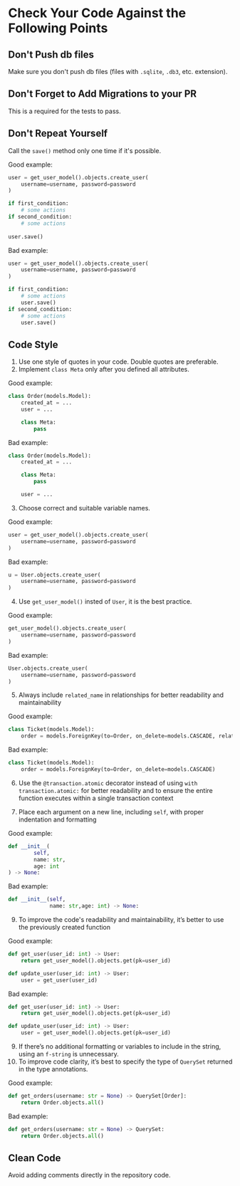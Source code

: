 # Сheck Your Code Against the Following Points

## Don't Push db files
Make sure you don't push db files (files with `.sqlite`, `.db3`, etc. extension).

## Don't Forget to Add Migrations to your PR
This is a required for the tests to pass.

## Don't Repeat Yourself
Call the `save()` method only one time if it's possible.

Good example:
```python
user = get_user_model().objects.create_user(
    username=username, password=password
)

if first_condition:
    # some actions
if second_condition:
    # some actions
    
user.save()
```

Bad example:
```python
user = get_user_model().objects.create_user(
    username=username, password=password
)

if first_condition:
    # some actions
    user.save()
if second_condition:
    # some actions
    user.save()
```

## Code Style
1. Use one style of quotes in your code. Double quotes are preferable.
2. Implement `class Meta` only after you defined all attributes.

Good example:
```python
class Order(models.Model):
    created_at = ...
    user = ...

    class Meta:
        pass
```

Bad example:
```python
class Order(models.Model):
    created_at = ...

    class Meta:
        pass    

    user = ...
```

3. Choose correct and suitable variable names.

Good example:
```python
user = get_user_model().objects.create_user(
    username=username, password=password
)
```

Bad example:
```python
u = User.objects.create_user(
    username=username, password=password
)
```

4. Use `get_user_model()` insted of `User`, it is the best practice.

Good example:
```python
get_user_model().objects.create_user(
    username=username, password=password
)
```

Bad example:
```python
User.objects.create_user(
    username=username, password=password
)
```
5. Always include `related_name` in relationships for better readability and maintainability

Good example:
```python
class Ticket(models.Model):
    order = models.ForeignKey(to=Order, on_delete=models.CASCADE, related_name='tickets')
```

Bad example:
```python
class Ticket(models.Model):
    order = models.ForeignKey(to=Order, on_delete=models.CASCADE)
```

6. Use the `@transaction.atomic` decorator instead of using `with transaction.atomic:` for better readability and to ensure the entire function executes within a single transaction context

7. Place each argument on a new line, including `self`, with proper indentation and formatting
 
Good example:

```python
def __init__(
        self, 
        name: str,
        age: int
) -> None:
```
Bad example:

```python
def __init__(self, 
             name: str,age: int) -> None:
```


9. To improve the code's readability and maintainability, it’s better to use the previously created function

 Good example:

```python
def get_user(user_id: int) -> User:
    return get_user_model().objects.get(pk=user_id)

def update_user(user_id: int) -> User:
    user = get_user(user_id)
```

 Bad example:

```python
def get_user(user_id: int) -> User:
    return get_user_model().objects.get(pk=user_id)

def update_user(user_id: int) -> User:
    user = get_user_model().objects.get(pk=user_id)
```

9. If there’s no additional formatting or variables to include in the string, using an `f-string` is unnecessary. 
10. To improve code clarity, it’s best to specify the type of `QuerySet` returned in the type annotations.

Good example:

```python
def get_orders(username: str = None) -> QuerySet[Order]:
    return Order.objects.all()
```

 Bad example:

```python
def get_orders(username: str = None) -> QuerySet:
    return Order.objects.all()
```

## Clean Code
Avoid adding comments directly in the repository code.